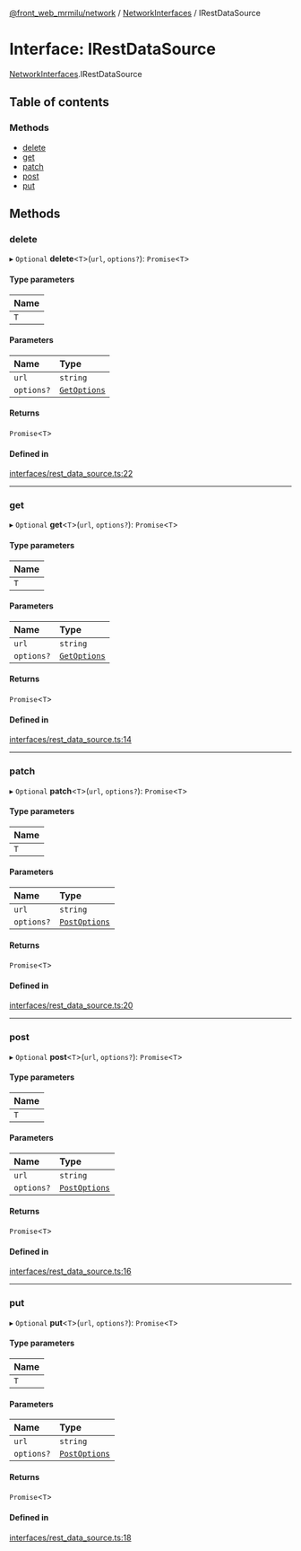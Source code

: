[@front_web_mrmilu/network](../Network.md) / [NetworkInterfaces](../modules/NetworkInterfaces.md) / IRestDataSource

# Interface: IRestDataSource

[NetworkInterfaces](../modules/NetworkInterfaces.md).IRestDataSource

## Table of contents

### Methods

- [delete](NetworkInterfaces.IRestDataSource.md#delete)
- [get](NetworkInterfaces.IRestDataSource.md#get)
- [patch](NetworkInterfaces.IRestDataSource.md#patch)
- [post](NetworkInterfaces.IRestDataSource.md#post)
- [put](NetworkInterfaces.IRestDataSource.md#put)

## Methods

### delete

▸ `Optional` **delete**<`T`\>(`url`, `options?`): `Promise`<`T`\>

#### Type parameters

| Name |
| :------ |
| `T` |

#### Parameters

| Name | Type |
| :------ | :------ |
| `url` | `string` |
| `options?` | [`GetOptions`](NetworkInterfaces.GetOptions.md) |

#### Returns

`Promise`<`T`\>

#### Defined in

[interfaces/rest_data_source.ts:22](https://github.com/mrmilu/front_web_mrmilu/blob/8fc805a/packages/network/src/interfaces/rest_data_source.ts#L22)

___

### get

▸ `Optional` **get**<`T`\>(`url`, `options?`): `Promise`<`T`\>

#### Type parameters

| Name |
| :------ |
| `T` |

#### Parameters

| Name | Type |
| :------ | :------ |
| `url` | `string` |
| `options?` | [`GetOptions`](NetworkInterfaces.GetOptions.md) |

#### Returns

`Promise`<`T`\>

#### Defined in

[interfaces/rest_data_source.ts:14](https://github.com/mrmilu/front_web_mrmilu/blob/8fc805a/packages/network/src/interfaces/rest_data_source.ts#L14)

___

### patch

▸ `Optional` **patch**<`T`\>(`url`, `options?`): `Promise`<`T`\>

#### Type parameters

| Name |
| :------ |
| `T` |

#### Parameters

| Name | Type |
| :------ | :------ |
| `url` | `string` |
| `options?` | [`PostOptions`](NetworkInterfaces.PostOptions.md) |

#### Returns

`Promise`<`T`\>

#### Defined in

[interfaces/rest_data_source.ts:20](https://github.com/mrmilu/front_web_mrmilu/blob/8fc805a/packages/network/src/interfaces/rest_data_source.ts#L20)

___

### post

▸ `Optional` **post**<`T`\>(`url`, `options?`): `Promise`<`T`\>

#### Type parameters

| Name |
| :------ |
| `T` |

#### Parameters

| Name | Type |
| :------ | :------ |
| `url` | `string` |
| `options?` | [`PostOptions`](NetworkInterfaces.PostOptions.md) |

#### Returns

`Promise`<`T`\>

#### Defined in

[interfaces/rest_data_source.ts:16](https://github.com/mrmilu/front_web_mrmilu/blob/8fc805a/packages/network/src/interfaces/rest_data_source.ts#L16)

___

### put

▸ `Optional` **put**<`T`\>(`url`, `options?`): `Promise`<`T`\>

#### Type parameters

| Name |
| :------ |
| `T` |

#### Parameters

| Name | Type |
| :------ | :------ |
| `url` | `string` |
| `options?` | [`PostOptions`](NetworkInterfaces.PostOptions.md) |

#### Returns

`Promise`<`T`\>

#### Defined in

[interfaces/rest_data_source.ts:18](https://github.com/mrmilu/front_web_mrmilu/blob/8fc805a/packages/network/src/interfaces/rest_data_source.ts#L18)
